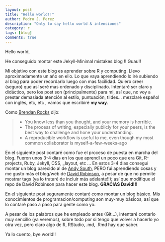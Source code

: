 ```yaml
---
layout: post
title: "Hello world!!"
author: Pedro J. Perez
description: "Only to say hello world & intenciones"
category: r
tags: [blog]
comments: true
---
```




Hello world,

He conseguido montar este Jekyll-Minimal mistakes blog !! Guau!!  

Mi objetivo con este blog es aprender sobre R y computing. Llevo aproximadamente un año en ello. Lo que vaya aprendiendo lo iré subiendo al blog para poder recordarlo luego con mas facilidad. Quiero creer (seguro) que así seré mas ordenado y disciplinado. Intentaré ser claro y didáctico, pero los post son (principalmente) para mi, así que, no voy a prestar demasiada atención al estilo, puntuación, tildes... mezclaré español con inglés, etc, etc , vamos que escribiré **my way**. 

Como [Brendan Rocks](http://www.r-bloggers.com/blogging-with-rmarkdown-knitr-and-jekyll/) dijo:   

> - You know less than you thought, and your memory is horrible.  
> - The process of writing, especially publicly for your peers, is the best way to challenge and hone your understanding. 
> - A reproducible workflow is useful to me, even though my most common collaborator is myself-a-few-weeks-ago     



En el siguiente post contaré como fue el proceso de puesta en marcha del blog. Fueron unos 3-4 dias en los que aprendí un poco que era Git, R-projects, Ruby, Jekyll, CSS, _layout, etc ... En estos 3-4 dias conseguí montar un blog parecido al de [Andy South](http://andysouth.github.io/), PERO fui aprendiendo cosas y me gusto más el blog/web de [David Robinson](http://varianceexplained.org/), a pesar de que no permite mostrar tags (ya lo trataré de incluir más adelante!!); así que modifique el repo de David Robinson para hacer este blog. **GRACIAS David!!!** 

En el siguiente post seguramente contaré como montar un blog básico. Mis conocimientos de programacion/computing son muy-muy básicos, así que lo contaré paso a paso para gente como yo.  

A pesar de los palabros que he empleado antes (Git...), intentaré contarlo muy sencillo (ya veremos), sobre todo por si tengo que volver a hacerlo yo otra vez, pero claro algo de R, RStudio, .md, .Rmd hay que saber.  


Ya lo cuento, bye world!!
